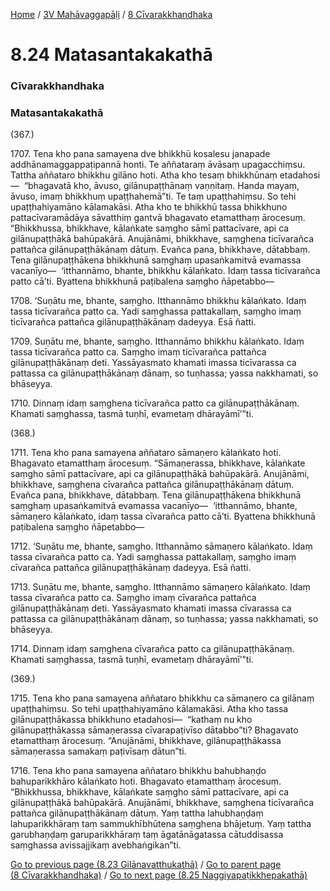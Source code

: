 
[Home](/) / [3V Mahāvaggapāḷi](/tipitaka/3V.md) / [8 Cīvarakkhandhaka](/tipitaka/3V/8.md)

# 8.24 Matasantakakathā

### Cīvarakkhandhaka

### Matasantakakathā

(367.)

1707\. Tena kho pana samayena dve bhikkhū kosalesu janapade addhānamaggappaṭipannā honti. Te aññataraṃ āvāsaṃ upagacchiṃsu. Tattha aññataro bhikkhu gilāno hoti. Atha kho tesaṃ bhikkhūnaṃ etadahosi—  “bhagavatā kho, āvuso, gilānupaṭṭhānaṃ vaṇṇitaṃ. Handa mayaṃ, āvuso, imaṃ bhikkhuṃ upaṭṭhahemā”ti. Te taṃ upaṭṭhahiṃsu. So tehi upaṭṭhahiyamāno kālamakāsi. Atha kho te bhikkhū tassa bhikkhuno pattacīvaramādāya sāvatthiṃ gantvā bhagavato etamatthaṃ ārocesuṃ. “Bhikkhussa, bhikkhave, kālaṅkate saṃgho sāmī pattacīvare, api ca gilānupaṭṭhākā bahūpakārā. Anujānāmi, bhikkhave, saṃghena ticīvarañca pattañca gilānupaṭṭhākānaṃ dātuṃ. Evañca pana, bhikkhave, dātabbaṃ. Tena gilānupaṭṭhākena bhikkhunā saṃghaṃ upasaṅkamitvā evamassa vacanīyo—  ‘itthannāmo, bhante, bhikkhu kālaṅkato. Idaṃ tassa ticīvarañca patto cā’ti. Byattena bhikkhunā paṭibalena saṃgho ñāpetabbo—

1708\. ‘Suṇātu me, bhante, saṃgho. Itthannāmo bhikkhu kālaṅkato. Idaṃ tassa ticīvarañca patto ca. Yadi saṃghassa pattakallaṃ, saṃgho imaṃ ticīvarañca pattañca gilānupaṭṭhākānaṃ dadeyya. Esā ñatti.

1709\. Suṇātu me, bhante, saṃgho. Itthannāmo bhikkhu kālaṅkato. Idaṃ tassa ticīvarañca patto ca. Saṃgho imaṃ ticīvarañca pattañca gilānupaṭṭhākānaṃ deti. Yassāyasmato khamati imassa ticīvarassa ca pattassa ca gilānupaṭṭhākānaṃ dānaṃ, so tuṇhassa; yassa nakkhamati, so bhāseyya.

1710\. Dinnaṃ idaṃ saṃghena ticīvarañca patto ca gilānupaṭṭhākānaṃ. Khamati saṃghassa, tasmā tuṇhī, evametaṃ dhārayāmī’”ti.

(368.)

1711\. Tena kho pana samayena aññataro sāmaṇero kālaṅkato hoti. Bhagavato etamatthaṃ ārocesuṃ. “Sāmaṇerassa, bhikkhave, kālaṅkate saṃgho sāmī pattacīvare, api ca gilānupaṭṭhākā bahūpakārā. Anujānāmi, bhikkhave, saṃghena cīvarañca pattañca gilānupaṭṭhākānaṃ dātuṃ. Evañca pana, bhikkhave, dātabbaṃ. Tena gilānupaṭṭhākena bhikkhunā saṃghaṃ upasaṅkamitvā evamassa vacanīyo—  ‘itthannāmo, bhante, sāmaṇero kālaṅkato, idaṃ tassa cīvarañca patto cā’ti. Byattena bhikkhunā paṭibalena saṃgho ñāpetabbo—

1712\. ‘Suṇātu me, bhante, saṃgho. Itthannāmo sāmaṇero kālaṅkato. Idaṃ tassa cīvarañca patto ca. Yadi saṃghassa pattakallaṃ, saṃgho imaṃ cīvarañca pattañca gilānupaṭṭhākānaṃ dadeyya. Esā ñatti.

1713\. Suṇātu me, bhante, saṃgho. Itthannāmo sāmaṇero kālaṅkato. Idaṃ tassa cīvarañca patto ca. Saṃgho imaṃ cīvarañca pattañca gilānupaṭṭhākānaṃ deti. Yassāyasmato khamati imassa cīvarassa ca pattassa ca gilānupaṭṭhākānaṃ dānaṃ, so tuṇhassa; yassa nakkhamati, so bhāseyya.

1714\. Dinnaṃ idaṃ saṃghena cīvarañca patto ca gilānupaṭṭhākānaṃ. Khamati saṃghassa, tasmā tuṇhī, evametaṃ dhārayāmī’”ti.

(369.)

1715\. Tena kho pana samayena aññataro bhikkhu ca sāmaṇero ca gilānaṃ upaṭṭhahiṃsu. So tehi upaṭṭhahiyamāno kālamakāsi. Atha kho tassa gilānupaṭṭhākassa bhikkhuno etadahosi—  “kathaṃ nu kho gilānupaṭṭhākassa sāmaṇerassa cīvarapaṭivīso dātabbo”ti? Bhagavato etamatthaṃ ārocesuṃ. “Anujānāmi, bhikkhave, gilānupaṭṭhākassa sāmaṇerassa samakaṃ paṭivīsaṃ dātun”ti.

1716\. Tena kho pana samayena aññataro bhikkhu bahubhaṇḍo bahuparikkhāro kālaṅkato hoti. Bhagavato etamatthaṃ ārocesuṃ. “Bhikkhussa, bhikkhave, kālaṅkate saṃgho sāmī pattacīvare, api ca gilānupaṭṭhākā bahūpakārā. Anujānāmi, bhikkhave, saṃghena ticīvarañca pattañca gilānupaṭṭhākānaṃ dātuṃ. Yaṃ tattha lahubhaṇḍaṃ lahuparikkhāraṃ taṃ sammukhībhūtena saṃghena bhājetuṃ. Yaṃ tattha garubhaṇḍaṃ garuparikkhāraṃ taṃ āgatānāgatassa cātuddisassa saṃghassa avissajjikaṃ avebhaṅgikan”ti.

[Go to previous page (8.23 Gilānavatthukathā)](/tipitaka/3V/8/8.23.md) / [Go to parent page (8 Cīvarakkhandhaka)](/tipitaka/3V/8.md) / [Go to next page (8.25 Naggiyapaṭikkhepakathā)](/tipitaka/3V/8/8.25.md)


